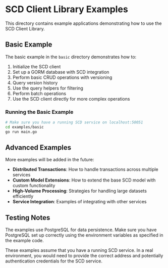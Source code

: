 # SCD Client Library Examples

This directory contains example applications demonstrating how to use the SCD Client Library.

## Basic Example

The basic example in the `basic` directory demonstrates how to:

1. Initialize the SCD client
2. Set up a GORM database with SCD integration
3. Perform basic CRUD operations with versioning
4. Query version history
5. Use the query helpers for filtering
6. Perform batch operations
7. Use the SCD client directly for more complex operations

### Running the Basic Example

```bash
# Make sure you have a running SCD service on localhost:50051
cd examples/basic
go run main.go
```

## Advanced Examples

More examples will be added in the future:

- **Distributed Transactions**: How to handle transactions across multiple services
- **Custom Model Extensions**: How to extend the base SCD model with custom functionality
- **High-Volume Processing**: Strategies for handling large datasets efficiently
- **Service Integration**: Examples of integrating with other services

## Testing Notes

The examples use PostgreSQL for data persistence. Make sure you have PostgreSQL set up correctly using the environment variables as specified in the example code.

These examples assume that you have a running SCD service. In a real environment, you would need to provide the correct address and potentially authentication credentials for the SCD service.
